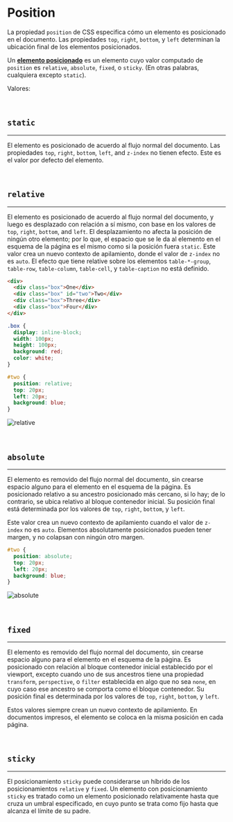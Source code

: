 # Position

La propiedad `position` de CSS especifica cómo un elemento es posicionado en el documento. Las propiedades `top`, `right`, `bottom`, y `left` determinan la ubicación final de los elementos posicionados.

Un **<u>elemento posicionado</u>** es un elemento cuyo valor computado de `position` es `relative`, `absolute`, `fixed`, o `sticky`. (En otras palabras, cualquiera excepto `static`).

Valores:

<br>

## `static`

---

El elemento es posicionado de acuerdo al flujo normal del documento. Las propiedades `top`, `right`, `bottom`, `left`, and `z-index` no tienen efecto. Este es el valor por defecto del elemento.

<br>

## `relative`

---

El elemento es posicionado de acuerdo al flujo normal del documento, y luego es desplazado con relación a sí mismo, con base en los valores de `top`, `right`, `bottom`, and `left`. El desplazamiento no afecta la posición de ningún otro elemento; por lo que, el espacio que se le da al elemento en el esquema de la página es el mismo como si la posición fuera `static`. Este valor crea un nuevo contexto de apilamiento, donde el valor de `z-index` no es `auto`. El efecto que tiene relative sobre los elementos `table-*-group`, `table-row`, `table-column`, `table-cell`, y `table-caption` no está definido.

```html
<div>
  <div class="box">One</div>
  <div class="box" id="two">Two</div>
  <div class="box">Three</div>
  <div class="box">Four</div>
</div>
```

```css
.box {
  display: inline-block;
  width: 100px;
  height: 100px;
  background: red;
  color: white;
}

#two {
  position: relative;
  top: 20px;
  left: 20px;
  background: blue;
}
```

![relative](./ejemplos/images/relative.png)

<br>

## `absolute`

---

El elemento es removido del flujo normal del documento, sin crearse espacio alguno para el elemento en el esquema de la página. Es posicionado relativo a su ancestro posicionado más cercano, si lo hay; de lo contrario, se ubica relativo al bloque contenedor inicial. Su posición final está determinada por los valores de `top`, `right`, `bottom`, y `left`.

Este valor crea un nuevo contexto de apilamiento cuando el valor de `z-index` no es `auto`. Elementos absolutamente posicionados pueden tener margen, y no colapsan con ningún otro margen.

```css
#two {
  position: absolute;
  top: 20px;
  left: 20px;
  background: blue;
}
```

![absolute](./ejemplos/images/absolute.png)

<br>

## `fixed`

---

El elemento es removido del flujo normal del documento, sin crearse espacio alguno para el elemento en el esquema de la página. Es posicionado con relación al bloque contenedor inicial establecido por el viewport, excepto cuando uno de sus ancestros tiene una propiedad `transform`, `perspective`, o `filter` establecida en algo que no sea `none`, en cuyo caso ese ancestro se comporta como el bloque contenedor. Su posición final es determinada por los valores de `top`, `right`, `bottom`, y `left`.

Estos valores siempre crean un nuevo contexto de apilamiento. En documentos impresos, el elemento se coloca en la misma posición en cada página.

<br>

## `sticky`

---

El posicionamiento `sticky` puede considerarse un híbrido de los posicionamientos `relative` y `fixed`. Un elemento con posicionamiento `sticky` es tratado como un elemento posicionado relativamente hasta que cruza un umbral especificado, en cuyo punto se trata como fijo hasta que alcanza el límite de su padre.


